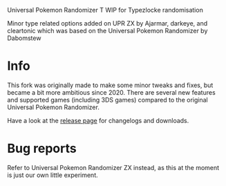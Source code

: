 Universal Pokemon Randomizer T
WIP for Typezlocke randomisation

Minor type related options added on UPR ZX by Ajarmar, darkeye, and cleartonic which was based on the Universal Pokemon Randomizer by Dabomstew

# Info

This fork was originally made to make some minor tweaks and fixes, but became a bit more ambitious since 2020. There are several new features and supported games (including 3DS games) compared to the original Universal Pokemon Randomizer.

Have a look at the [release page](https://github.com/Ajarmar/universal-pokemon-randomizer-zx/releases) for changelogs and downloads.

# Bug reports

Refer to Universal Pokemon Randomizer ZX instead, as this at the moment is just our own little experiment.
